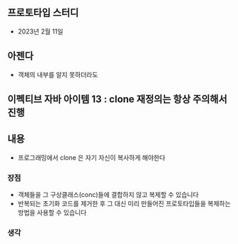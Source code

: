 ## 프로토타입 스터디

- 2023년 2월 11일 

## 아젠다
- 객체의 내부를 알지 못하더라도 


## 이펙티브 자바 아이템 13 : clone 재정의는 항상 주의해서 진행

## 내용
- 프로그래밍에서 clone 은 자기 자신이 복사하게 해야한다 


### 장점
- 객체들을 그 구상클래스(conc)들에 결합하지 않고 복제할 수 있습니다
- 반복되는 초기화 코드를 제거한 후 그 대신 미리 만들어진 프로토타입들을 복제하는 방법을 사용할 수 있습니다




### 생각
